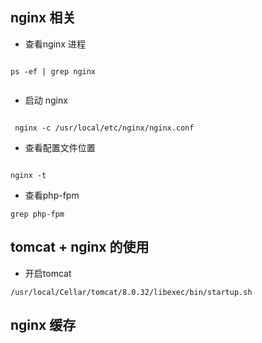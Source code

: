 ## nginx 相关

- 查看nginx 进程

```

ps -ef | grep nginx 


```


- 启动 nginx


```

 nginx -c /usr/local/etc/nginx/nginx.conf 

```

- 查看配置文件位置

```

nginx -t  

```

- 查看php-fpm

```
grep php-fpm 

```


## tomcat + nginx 的使用

- 开启tomcat

```
/usr/local/Cellar/tomcat/8.0.32/libexec/bin/startup.sh

```

## nginx 缓存


